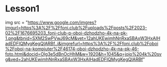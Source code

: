 # Lesson1
img src = "https://www.google.com/imgres?imgurl=https%3A%2F%2Ffoni.club%2Fuploads%2Fposts%2F2023-02%2F1676695203_foni-club-p-oboi-dzhodzho-4k-na-pk-1.png&tbnid=SXM2SwPVwJ69cM&vet=12ahUKEwimhNnRxaSBAxW3HxAIHadEDFIQMygKegQIARBf..i&imgrefurl=https%3A%2F%2Ffoni.club%2Foboi%2Foboi-na-kompjuter%2F46174-oboi-dzhodzho-4k-na-pk-46-foto.html&docid=Olg3e5dBnOcHhM&w=1920&h=1045&q=jojo%204k%20svg&ved=2ahUKEwimhNnRxaSBAxW3HxAIHadEDFIQMygKegQIARBf"
